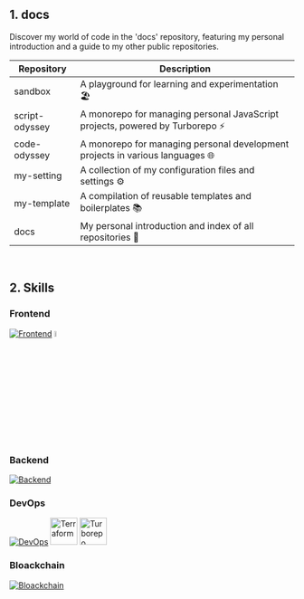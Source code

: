 ## 1. docs
Discover my world of code in the 'docs' repository, featuring my personal introduction and a guide to my other public repositories.

| Repository     | Description                                                                 |
| -------------- | --------------------------------------------------------------------------- |
| sandbox        | A playground for learning and experimentation 🏖️                            |
| script-odyssey | A monorepo for managing personal JavaScript projects, powered by Turborepo ⚡ |
| code-odyssey   | A monorepo for managing personal development projects in various languages 🌐 |
| my-setting     | A collection of my configuration files and settings ⚙️                       |
| my-template    | A compilation of reusable templates and boilerplates 📚                        |
| docs           | My personal introduction and index of all repositories 📖                    |
<br>

## 2. Skills
### Frontend
[![Frontend](https://skillicons.dev/icons?i=ts,react,nextjs,astro,tailwind,html,css,vite,threejs,supabase)](https://skillicons.dev)
<img src="https://raw.githubusercontent.com/bestofjs/bestofjs-webui/f2c2676e7e96c1a796109ff18534bd116eef009f/public/logos/trpc.svg" width="5%" alt="tRPC">

### Backend
[![Backend](https://skillicons.dev/icons?i=nodejs,express,ts,nestjs,jest,webpack,prisma,postgres,go,graphql)](https://skillicons.dev)

### DevOps
[![DevOps](https://skillicons.dev/icons?i=gcp,githubactions,docker)](https://skillicons.dev)
<img src="https://www.svgrepo.com/show/374122/terraform.svg" width="48" height="48" alt="Terraform">
<img src="https://raw.githubusercontent.com/bestofjs/bestofjs-webui/f2c2676e7e96c1a796109ff18534bd116eef009f/public/logos/turborepo.svg" width="48" height="48" alt="Turborepo">

### Bloackchain
[![Bloackchain](https://skillicons.dev/icons?i=solidity)](https://skillicons.dev)
